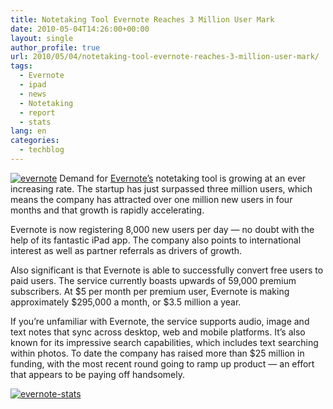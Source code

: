 ```yaml
---
title: Notetaking Tool Evernote Reaches 3 Million User Mark
date: 2010-05-04T14:26:00+00:00
layout: single
author_profile: true
url: 2010/05/04/notetaking-tool-evernote-reaches-3-million-user-mark/
tags:
  - Evernote
  - ipad
  - news
  - Notetaking
  - report
  - stats
lang: en
categories: 
  - techblog
---
```

[![evernote](http://lh5.ggpht.com/_vaUVXcmC3OI/S-Anfk6OvtI/AAAAAAAACGE/4AemZ5hrXHM/evernote_thumb%5B1%5D.jpg?imgmax=800 "evernote")](http://lh5.ggpht.com/_vaUVXcmC3OI/S-And9hh2mI/AAAAAAAACGA/duFfHxJFQhE/s1600-h/evernote%5B3%5D.jpg) Demand for [Evernote’s](http://www.evernote.com/) notetaking tool is growing at an ever increasing rate. The startup has just surpassed three million users, which means the company has attracted over one million new users in four months and that growth is rapidly accelerating. 

Evernote is now registering 8,000 new users per day — no doubt with the help of its fantastic iPad app. The company also points to international interest as well as partner referrals as drivers of growth. 

Also significant is that Evernote is able to successfully convert free users to paid users. The service currently boasts upwards of 59,000 premium subscribers. At $5 per month per premium user, Evernote is making approximately $295,000 a month, or $3.5 million a year. 

If you’re unfamiliar with Evernote, the service supports audio, image and text notes that sync across desktop, web and mobile platforms. It’s also known for its impressive search capabilities, which includes text searching within photos. To date the company has raised more than $25 million in funding, with the most recent round going to ramp up product — an effort that appears to be paying off handsomely. 

[![evernote-stats](http://lh3.ggpht.com/_vaUVXcmC3OI/S-AnkSY5_HI/AAAAAAAACGM/UAzLs2cHvmo/evernote-stats_thumb%5B3%5D.jpg?imgmax=800 "evernote-stats")](http://lh3.ggpht.com/_vaUVXcmC3OI/S-AnhRwZIKI/AAAAAAAACGI/NpRO0JGwxr0/s1600-h/evernote-stats%5B5%5D.jpg)